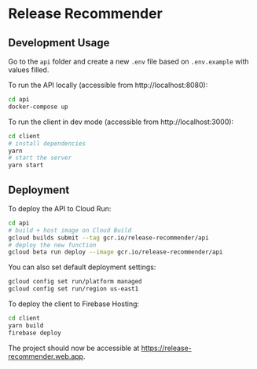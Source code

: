# Release Recommender

## Development Usage

Go to the `api` folder and create a new `.env` file based on `.env.example` with values filled.

To run the API locally (accessible from http://localhost:8080):

```bash
cd api
docker-compose up
```

To run the client in dev mode (accessible from http://localhost:3000):

```bash
cd client
# install dependencies
yarn
# start the server
yarn start
```

## Deployment

To deploy the API to Cloud Run:

```bash
cd api
# build + host image on Cloud Build
gcloud builds submit --tag gcr.io/release-recommender/api
# deploy the new function
gcloud beta run deploy --image gcr.io/release-recommender/api
```

You can also set default deployment settings:

```bash
gcloud config set run/platform managed
gcloud config set run/region us-east1
```

To deploy the client to Firebase Hosting:

```bash
cd client
yarn build
firebase deploy
```

The project should now be accessible at https://release-recommender.web.app.
